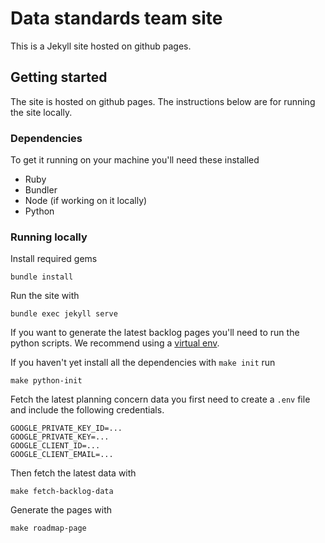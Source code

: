 # Data standards team site

This is a Jekyll site hosted on github pages.

## Getting started
The site is hosted on github pages. The instructions below are for running the site locally.

### Dependencies

To get it running on your machine you'll need these installed

* Ruby
* Bundler
* Node (if working on it locally)
* Python

### Running locally

Install required gems
```
bundle install
```

Run the site with

```
bundle exec jekyll serve
```

If you want to generate the latest backlog pages you'll need to run the python scripts. We recommend using a [virtual env](http://docs.python-guide.org/en/latest/dev/virtualenvs/).

If you haven't yet install all the dependencies with `make init` run
```
make python-init
```

Fetch the latest planning concern data you first need to create a `.env` file and include the following credentials.
```
GOOGLE_PRIVATE_KEY_ID=...
GOOGLE_PRIVATE_KEY=...
GOOGLE_CLIENT_ID=...
GOOGLE_CLIENT_EMAIL=...
```

Then fetch the latest data with
```
make fetch-backlog-data
```

Generate the pages with
```
make roadmap-page
```
